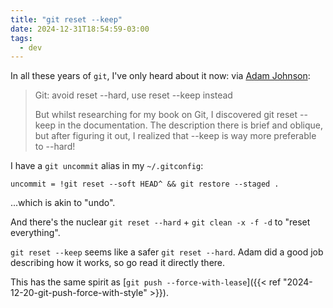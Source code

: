 ```yaml
---
title: "git reset --keep"
date: 2024-12-31T18:54:59-03:00
tags:
  - dev
---
```


In all these years of `git`, I've only heard about it now: via [Adam
Johnson](https://adamj.eu/tech/2024/09/02/git-avoid-reset-hard-use-keep/):

> Git: avoid reset --hard, use reset --keep instead
>
> But whilst researching for my book on Git, I discovered git reset --keep in
> the documentation. The description there is brief and oblique, but after
> figuring it out, I realized that --keep is way more preferable to --hard!

I have a `git uncommit` alias in my `~/.gitconfig`:

```
uncommit = !git reset --soft HEAD^ && git restore --staged .
```

...which is akin to "undo".

And there's the nuclear `git reset --hard` + `git clean -x -f -d` to "reset
everything".

`git reset --keep` seems like a safer `git reset --hard`. Adam did a good job
describing how it works, so go read it directly there.

This has the same spirit as [`git push --force-with-lease`]({{< ref
"2024-12-20-git-push-force-with-style" >}}).
